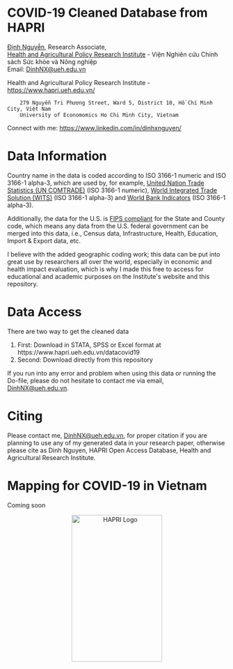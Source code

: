 # COVID-19 Cleaned Database from HAPRI

[Định Nguyễn](https://www.hapri.ueh.edu.vn/People/Dinh-X-Nguyen), Research Associate, \
[Health and Agricultural Policy Research Institute](https://www.hapri.ueh.edu.vn/) - Viện Nghiên cứu Chính sách Sức khỏe và Nông nghiệp \
Email: <DinhNX@ueh.edu.vn>
   
   Health and Agricultural Policy Research Institute - https://www.hapri.ueh.edu.vn/
        
        279 Nguyễn Tri Phương Street, Ward 5, District 10, Hồ Chí Minh City, Việt Nam
        University of Economomics Ho Chi Minh City, Vietnam

   Connect with me: https://www.linkedin.com/in/dinhxnguyen/

# Data Information
Country name in the data is coded according to ISO 3166-1 numeric and ISO 3166-1 alpha-3, which are used by, for example, [United Nation Trade Statistics (UN COMTRADE)](https://comtrade.un.org/) (ISO 3166-1 numeric),  [World Integrated Trade Solution (WITS)](https://wits.worldbank.org/) (ISO 3166-1 alpha-3) and [World Bank Indicators](https://data.worldbank.org/indicator) (ISO 3166-1 alpha-3).

Additionally, the data for the U.S. is [FIPS compliant](https://en.wikipedia.org/wiki/Federal_Information_Processing_Standard_state_code) for the State and County code, which means any data from the U.S. federal government can be merged into this data, i.e., Census data, Infrastructure, Health, Education, Import & Export data, etc.

I believe with the added geographic coding work; this data can be put into great use by researchers all over the world, especially in economic and health impact evaluation, which is why I made this free to access for educational and academic purposes on the Institute's website and this repository.
  
# Data Access
There are two way to get the cleaned data
<ol>
<li>First: Download in STATA, SPSS or Excel format at https://www.hapri.ueh.edu.vn/datacovid19 </li>
<li>Second: Download directly from this repository </li>
</ol>

If you run into any error and problem when using this data or running the Do-file, please do not hesitate to contact me via email, <DinhNX@ueh.edu.vn>.

# Citing
Please contact me, <DinhNX@ueh.edu.vn>, for proper citation if you are planning to use any of my generated data in your research paper, otherwise please cite as Dinh Nguyen, HAPRI Open Access Database, Health and Agricultural Research Institute.

# Mapping for COVID-19 in Vietnam
Coming soon

<p align="center">
   <img src="https://static.wixstatic.com/media/742178_c1375cf8dde04d6c95b87b0112b85a59~mv2.png" alt="HAPRI Logo" width="207.25px" height="337.75px"/>
</p>

